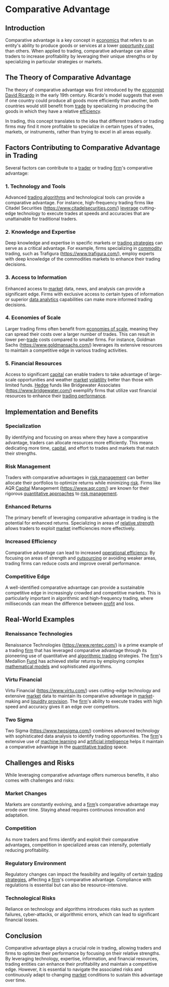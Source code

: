 # Comparative Advantage

## Introduction

Comparative advantage is a key concept in [economics](../e/economics.md) that refers to an entity's ability to produce goods or services at a lower [opportunity cost](../o/opportunity_cost.md) than others. When applied to trading, comparative advantage can allow traders to increase profitability by leveraging their unique strengths or by specializing in particular strategies or markets.

## The Theory of Comparative Advantage

The theory of comparative advantage was first introduced by the [economist](../e/economist.md) [David Ricardo](../d/david_ricardo.md) in the early 19th century. Ricardo's model suggests that even if one country could produce all goods more efficiently than another, both countries would still benefit from [trade](../t/trade.md) by specializing in producing the goods in which they have a relative [efficiency](../e/efficiency.md).

In trading, this concept translates to the idea that different traders or trading firms may find it more profitable to specialize in certain types of trades, markets, or instruments, rather than trying to excel in all areas equally.

## Factors Contributing to Comparative Advantage in Trading

Several factors can contribute to a [trader](../t/trader.md) or trading [firm](../f/firm.md)'s comparative advantage:

### 1. **Technology and Tools**
Advanced [trading algorithms](../t/trading_algorithms.md) and technological tools can provide a comparative advantage. For instance, high-frequency trading firms like Citadel Securities (https://www.citadelsecurities.com/) [leverage](../l/leverage.md) cutting-edge technology to execute trades at speeds and accuracies that are unattainable for traditional traders.

### 2. **Knowledge and Expertise**
Deep knowledge and expertise in specific markets or [trading strategies](../t/trading_strategies.md) can serve as a critical advantage. For example, firms specializing in [commodity](../c/commodity.md) trading, such as Trafigura (https://www.trafigura.com/), employ experts with deep knowledge of the commodities markets to enhance their trading decisions.

### 3. **Access to Information**
Enhanced access to [market](../m/market.md) data, news, and analysis can provide a significant edge. Firms with exclusive access to certain types of information or superior [data analytics](../d/data_analytics.md) capabilities can make more informed trading decisions.

### 4. **Economies of Scale**
Larger trading firms often benefit from [economies of scale](../e/economies_of_scale.md), meaning they can spread their costs over a larger number of trades. This can result in lower per-[trade](../t/trade.md) costs compared to smaller firms. For instance, Goldman Sachs (https://www.goldmansachs.com/) leverages its extensive resources to maintain a competitive edge in various trading activities.

### 5. **Financial Resources**
Access to significant [capital](../c/capital.md) can enable traders to take advantage of large-scale opportunities and weather [market](../m/market.md) [volatility](../v/volatility.md) better than those with limited funds. [Hedge](../h/hedge.md) funds like Bridgewater Associates (https://www.bridgewater.com/) exemplify firms that utilize vast financial resources to enhance their [trading performance](../t/trading_performance.md).

## Implementation and Benefits

### Specialization
By identifying and focusing on areas where they have a comparative advantage, traders can allocate resources more efficiently. This means dedicating more time, [capital](../c/capital.md), and effort to trades and markets that match their strengths.

### Risk Management
Traders with comparative advantages in [risk management](../r/risk_management.md) can better allocate their portfolios to optimize returns while minimizing [risk](../r/risk.md). Firms like AQR [Capital](../c/capital.md) Management (https://www.aqr.com/) are known for their rigorous [quantitative approaches](../q/quantitative_approaches.md) to [risk management](../r/risk_management.md).

### Enhanced Returns
The primary benefit of leveraging comparative advantage in trading is the potential for enhanced returns. Specializing in areas of [relative strength](../r/relative_strength.md) allows traders to exploit [market](../m/market.md) inefficiencies more effectively.

### Increased Efficiency
Comparative advantage can lead to increased [operational efficiency](../o/operational_efficiency_in_trading.md). By focusing on areas of strength and [outsourcing](../o/outsourcing.md) or avoiding weaker areas, trading firms can reduce costs and improve overall performance.

### Competitive Edge
A well-identified comparative advantage can provide a sustainable competitive edge in increasingly crowded and competitive markets. This is particularly important in algorithmic and high-frequency trading, where milliseconds can mean the difference between [profit](../p/profit.md) and loss.

## Real-World Examples

### Renaissance Technologies
Renaissance Technologies (https://www.rentec.com/) is a prime example of a trading [firm](../f/firm.md) that has leveraged comparative advantage through its pioneering use of quantitative and [algorithmic trading](../a/algorithmic_trading.md) strategies. The [firm](../f/firm.md)'s Medallion [Fund](../f/fund.md) has achieved stellar returns by employing complex [mathematical models](../m/mathematical_models_in_trading.md) and sophisticated algorithms.

### Virtu Financial
Virtu Financial (https://www.virtu.com/) uses cutting-edge technology and extensive [market](../m/market.md) data to maintain its comparative advantage in [market](../m/market.md)-making and [liquidity provision](../l/liquidity_provision.md). The [firm](../f/firm.md)'s ability to execute trades with high speed and accuracy gives it an edge over competitors.

### Two Sigma
Two Sigma (https://www.twosigma.com/) combines advanced technology with sophisticated data analysis to identify trading opportunities. The [firm](../f/firm.md)'s extensive use of [machine learning](../m/machine_learning.md) and [artificial intelligence](../a/artificial_intelligence_in_trading.md) helps it maintain a comparative advantage in the [quantitative trading](../q/quantitative_trading.md) space.

## Challenges and Risks

While leveraging comparative advantage offers numerous benefits, it also comes with challenges and risks:

### Market Changes
Markets are constantly evolving, and a [firm](../f/firm.md)’s comparative advantage may erode over time. Staying ahead requires continuous innovation and adaptation.

### Competition
As more traders and firms identify and exploit their comparative advantages, competition in specialized areas can intensify, potentially reducing profitability.

### Regulatory Environment
Regulatory changes can impact the feasibility and legality of certain [trading strategies](../t/trading_strategies.md), affecting a [firm](../f/firm.md)'s comparative advantage. Compliance with regulations is essential but can also be resource-intensive.

### Technological Risks
Reliance on technology and algorithms introduces risks such as system failures, cyber-attacks, or algorithmic errors, which can lead to significant financial losses.

## Conclusion

Comparative advantage plays a crucial role in trading, allowing traders and firms to optimize their performance by focusing on their relative strengths. By leveraging technology, expertise, information, and financial resources, trading entities can enhance their profitability and maintain a competitive edge. However, it is essential to navigate the associated risks and continuously adapt to changing [market](../m/market.md) conditions to sustain this advantage over time.